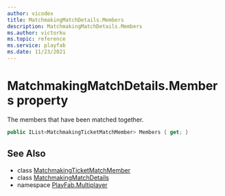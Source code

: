 ```yaml
---
author: vicodex
title: MatchmakingMatchDetails.Members
description: MatchmakingMatchDetails.Members
ms.author: victorku
ms.topic: reference
ms.service: playfab
ms.date: 11/23/2021
---
```


# MatchmakingMatchDetails.Members property

The members that have been matched together.

```csharp
public IList<MatchmakingTicketMatchMember> Members { get; }
```

## See Also

* class [MatchmakingTicketMatchMember](../MatchmakingTicketMatchMember.md)
* class [MatchmakingMatchDetails](../MatchmakingMatchDetails.md)
* namespace [PlayFab.Multiplayer](../../PlayFabMultiplayerSDK.md)
